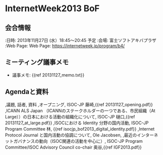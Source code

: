 # InternetWeek2013 BoF
## 会合情報
:日時: 2013年11月27日 (水）18:45〜20:45 予定 
:会場: 富士ソフトアキバプラザ
:Web Page: Web Page: https://internetweek.jp/program/b4/
## ミーティング議事メモ
*  議事メモ: {{ref 20131127_memo.txt}}
## Agendaと資料
,議題, 話者, 資料
,オープニング, ISOC-JP 藤崎,{{ref 20131127_opening.pdf}}
,ICANN ALS Japan （ICANNのステークホルダーの一つである、市民組織（At Large））の日本における活動の組織化について, ISOC-JP 樋口,{{ref 20131127_at_large.pdf}}
,ISOCにおける Identity 分野の国内活動, ISOC-JP Program Committee 林, {{ref isocjp_bof2013_digital_identity.pdf}}
,Internet Protocol Journal と国内活動の協調について, Ole Jacobsen,
,最近のインターネットガバナンスの動向（ISOC関連の活動を中心に）, ISOC-JP Program Committee/ISOC Advisory Council co-chair 奥谷,{{ref IGF2013.pdf}}
